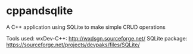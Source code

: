 # cppandsqlite
A C++ application using SQLite to make simple CRUD operations

Tools used:
wxDev-C++: http://wxdsgn.sourceforge.net/
SQLite package: https://sourceforge.net/projects/devpaks/files/SQLite/
